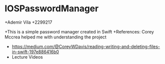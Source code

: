 # IOSPasswordManager
+Ademir Vila
+2299217


+This is a simple password manager created in Swift 
+References: Corey Mccrea helped me with understanding the project
+ https://medium.com/@CoreyWDavis/reading-writing-and-deleting-files-in-swift-197e886416b0
+ Lecture Videos
